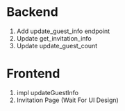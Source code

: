 # Backend

1. Add update_guest_info endpoint
2. Update get_invitation_info
3. Update update_guest_count

# Frontend

1. impl updateGuestInfo
2. Invitation Page (Wait For UI Design)
